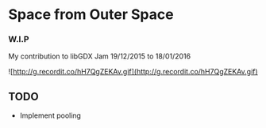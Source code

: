 # Space from Outer Space

### W.I.P

My contribution to libGDX Jam 19/12/2015 to 18/01/2016

![http://g.recordit.co/hH7QgZEKAv.gif](http://g.recordit.co/hH7QgZEKAv.gif)

## TODO

* Implement pooling

